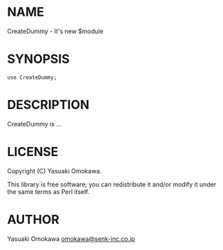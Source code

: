 # NAME

CreateDummy - It's new $module

# SYNOPSIS

    use CreateDummy;

# DESCRIPTION

CreateDummy is ...

# LICENSE

Copyright (C) Yasuaki Omokawa.

This library is free software; you can redistribute it and/or modify
it under the same terms as Perl itself.

# AUTHOR

Yasuaki Omokawa <omokawa@senk-inc.co.jp>
